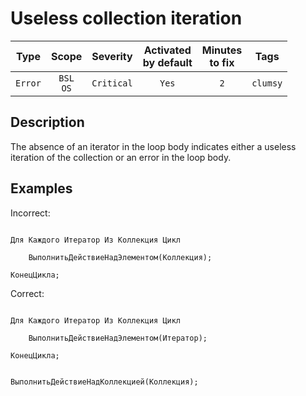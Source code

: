# Useless collection iteration

| Type | Scope | Severity | Activated<br/>by default | Minutes<br/>to fix | Tags |
| :-: | :-: | :-: | :-: | :-: | :-: |
| `Error` | `BSL`<br/>`OS` | `Critical` | `Yes` | `2` | `clumsy` |

<!-- Блоки выше заполняются автоматически, не трогать -->
## Description

The absence of an iterator in the loop body indicates either a useless iteration of the collection or an error in the loop body.

## Examples

Incorrect:

```bsl

Для Каждого Итератор Из Коллекция Цикл

    ВыполнитьДействиеНадЭлементом(Коллекция);
    
КонецЦикла;

```

Correct:

```bsl

Для Каждого Итератор Из Коллекция Цикл

    ВыполнитьДействиеНадЭлементом(Итератор);
    
КонецЦикла;

```

```bsl

ВыполнитьДействиеНадКоллекцией(Коллекция);

```
